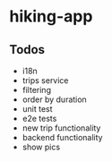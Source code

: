 hiking-app
==========
## Todos
* i18n
* trips service
* filtering
* order by duration
* unit test
* e2e tests
* new trip functionality
* backend functionality
* show pics
